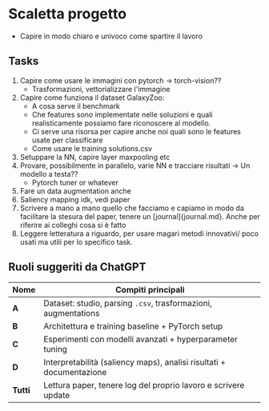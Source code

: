 # Scaletta progetto

- Capire in modo chiaro e univoco come spartire il lavoro


## Tasks

 1. Capire come usare le immagini con pytorch -> torch-vision??
    - Trasformazioni, vettorializzare l'immagine
 2. Capire come funziona il dataset GalaxyZoo:
    - A cosa serve il benchmark 
    - Che features sono implementate nelle soluzioni e quali realisticamente possiamo fare riconoscere al modello.
    - Ci serve una risorsa per capire anche noi quali sono le features usate per classificare
    - Come usare le training solutions.csv
 3. Setuppare la NN, capire layer maxpooling etc
 4. Provare, possibilmente in parallelo, varie NN e tracciare risultati -> Un modello a testa??
    - Pytorch tuner or whatever
 5. Fare un data augmentation anche
 6. Saliency mapping idk, vedi paper
 7. Scrivere a mano a mano quello che facciamo e capiamo in modo da facilitare la stesura del paper, tenere un [journal]{journal.md}. Anche per riferire ai colleghi cosa si è fatto
 8. Leggere letteratura a riguardo, per usare magari metodi innovativi/ poco usati ma utili per lo specifico task.

## Ruoli suggeriti da ChatGPT
| Nome  | Compiti principali                                                   |
| ----- | -------------------------------------------------------------------- |
| **A** | Dataset: studio, parsing `.csv`, trasformazioni, augmentations       |
| **B** | Architettura e training baseline + PyTorch setup                     |
| **C** | Esperimenti con modelli avanzati + hyperparameter tuning             |
| **D** | Interpretabilità (saliency maps), analisi risultati + documentazione |
| **Tutti** | Lettura paper, tenere log del proprio lavoro e scrivere update       |

